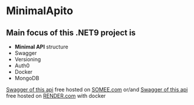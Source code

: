 # MinimalApito

## Main focus of this .NET9 project is

- **Minimal API** structure
- Swagger
- Versioning
- Auth0
- Docker
- MongoDB

[Swagger of this api](https://apito.somee.com/) free hosted on [SOMEE.com](https://somee.com/)
or/and
[Swagger of this api](https://minimalapito.onrender.com/) free hosted on [RENDER.com](https://render.com/) with docker
